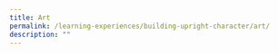 ```yaml
---
title: Art
permalink: /learning-experiences/building-upright-character/art/
description: ""
---
```


